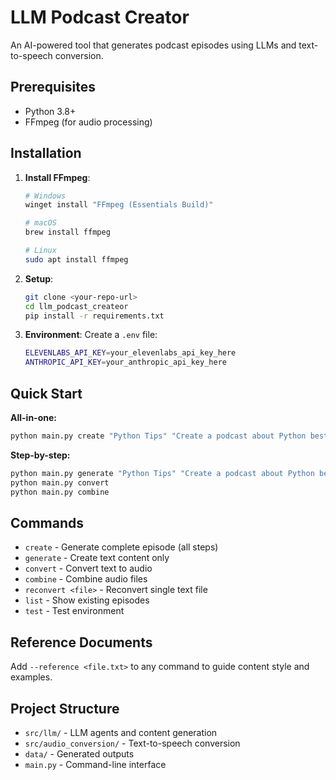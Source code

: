 # LLM Podcast Creator

An AI-powered tool that generates podcast episodes using LLMs and text-to-speech conversion.

## Prerequisites

- Python 3.8+
- FFmpeg (for audio processing)

## Installation

1. **Install FFmpeg**:
   ```bash
   # Windows
   winget install "FFmpeg (Essentials Build)"
   
   # macOS
   brew install ffmpeg
   
   # Linux
   sudo apt install ffmpeg
   ```

2. **Setup**:
   ```bash
   git clone <your-repo-url>
   cd llm_podcast_createor
   pip install -r requirements.txt
   ```

3. **Environment**:
   Create a `.env` file:
   ```bash
   ELEVENLABS_API_KEY=your_elevenlabs_api_key_here
   ANTHROPIC_API_KEY=your_anthropic_api_key_here
   ```

## Quick Start

**All-in-one:**
```bash
python main.py create "Python Tips" "Create a podcast about Python best practices with 3 subtopics"
```

**Step-by-step:**
```bash
python main.py generate "Python Tips" "Create a podcast about Python best practices with 3 subtopics"
python main.py convert
python main.py combine
```

## Commands

- `create` - Generate complete episode (all steps)
- `generate` - Create text content only
- `convert` - Convert text to audio
- `combine` - Combine audio files
- `reconvert <file>` - Reconvert single text file
- `list` - Show existing episodes
- `test` - Test environment

## Reference Documents

Add `--reference <file.txt>` to any command to guide content style and examples.

## Project Structure

- `src/llm/` - LLM agents and content generation
- `src/audio_conversion/` - Text-to-speech conversion
- `data/` - Generated outputs
- `main.py` - Command-line interface